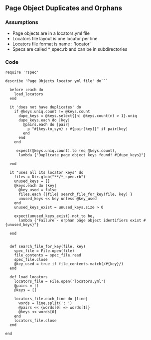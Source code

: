 ## Page Object Duplicates and Orphans

### Assumptions

* Page objects are in a locators.yml file
* Locators file layout is one locator per line
* Locators file format is name : 'locator'
* Specs are called *_spec.rb and can be in subdirectories

### Code

    require 'rspec'

    describe 'Page Objects locator yml file' do```

      before :each do
        load_locators
      end
    
      it 'does not have duplicates' do
        if @keys.uniq.count != @keys.count
          dupe_keys = @keys.select{|n| @keys.count(n) > 1}.uniq
          dupe_keys.each do |key|
            @pairs.each do |pair|
              p "#{key.to_sym} : #{pair[key]}" if pair[key]
            end
          end
        end
    
         expect(@keys.uniq.count).to (eq @keys.count),
          lambda {"Duplicate page object keys found! #{dupe_keys}"}
    
      end
    
      it "uses all its locator keys" do
        files = Dir.glob("**/*_spec.rb")
        unused_keys = []
        @keys.each do |key|
          @key_used = false
          files.each {|file| search_file_for_key(file, key) }
          unused_keys << key unless @key_used
        end
        unused_keys_exist = unused_keys.size > 0
    
        expect(unused_keys_exist).not_to be,
          lambda {"Failure - orphan page object identifiers exist #{unused_keys}"}
    
      end


      def search_file_for_key(file, key)
        spec_file = File.open(file)
        file_contents = spec_file.read
        spec_file.close
        @key_used = true if file_contents.match(/#{key}/)
      end

      def load_locators
        locators_file = File.open('locators.yml')
        @pairs = []
        @keys = []
  
        locators_file.each_line do |line|
          words = line.split(': ')
          @pairs << {words[0] => words[1]}
          @keys << words[0]
        end
        locators_file.close
      end
    
    end
